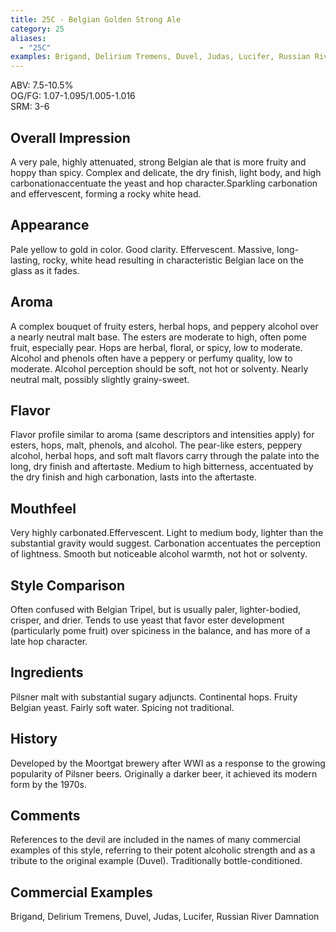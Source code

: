 ```yaml
---
title: 25C - Belgian Golden Strong Ale
category: 25
aliases: 
  - "25C"
examples: Brigand, Delirium Tremens, Duvel, Judas, Lucifer, Russian River Damnation
---
```


ABV: 7.5-10.5%  
OG/FG: 1.07-1.095/1.005-1.016  
SRM: 3-6  

## Overall Impression
A very pale, highly attenuated, strong Belgian ale that is more fruity and hoppy than spicy. Complex and delicate, the dry finish, light body, and high carbonationaccentuate the yeast and hop character.Sparkling carbonation and effervescent, forming a rocky white head.

## Appearance
Pale yellow to gold in color. Good clarity. Effervescent. Massive, long-lasting, rocky, white head resulting in characteristic Belgian lace on the glass as it fades.

## Aroma
A complex bouquet of fruity esters, herbal hops, and peppery alcohol over a nearly neutral malt base. The esters are moderate to high, often pome fruit, especially pear. Hops are herbal, floral, or spicy, low to moderate. Alcohol and phenols often have a peppery or perfumy quality, low to moderate. Alcohol perception should be soft, not hot or solventy. Nearly neutral malt, possibly slightly grainy-sweet.

## Flavor
Flavor profile similar to aroma (same descriptors and intensities apply) for esters, hops, malt, phenols, and alcohol. The pear-like esters, peppery alcohol, herbal hops, and soft malt flavors carry through the palate into the long, dry finish and aftertaste. Medium to high bitterness, accentuated by the dry finish and high carbonation, lasts into the aftertaste.

## Mouthfeel
Very highly carbonated.Effervescent. Light to medium body, lighter than the substantial gravity would suggest. Carbonation accentuates the perception of lightness. Smooth but noticeable alcohol warmth, not hot or solventy.

## Style Comparison
Often confused with Belgian Tripel, but is usually paler, lighter-bodied, crisper, and drier. Tends to use yeast that favor ester development (particularly pome fruit) over spiciness in the balance, and has more of a late hop character.

## Ingredients
Pilsner malt with substantial sugary adjuncts. Continental hops. Fruity Belgian yeast. Fairly soft water. Spicing not traditional.

## History
Developed by the Moortgat brewery after WWI as a response to the growing popularity of Pilsner beers. Originally a darker beer, it achieved its modern form by the 1970s.

## Comments
References to the devil are included in the names of many commercial examples of this style, referring to their potent alcoholic strength and as a tribute to the original example (Duvel). Traditionally bottle-conditioned.

## Commercial Examples
Brigand, Delirium Tremens, Duvel, Judas, Lucifer, Russian River Damnation